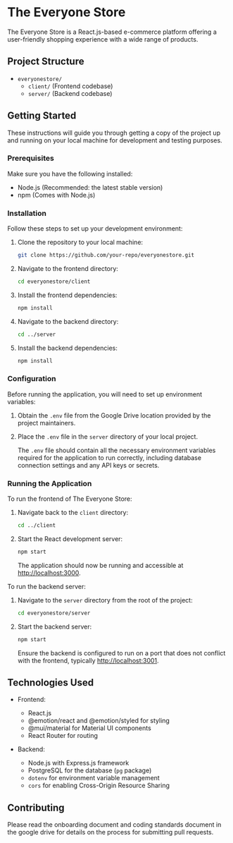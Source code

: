 # The Everyone Store

The Everyone Store is a React.js-based e-commerce platform offering a user-friendly shopping experience with a wide range of products.

## Project Structure

* `everyonestore/`
    * `client/` (Frontend codebase)
    * `server/` (Backend codebase)

## Getting Started

These instructions will guide you through getting a copy of the project up and running on your local machine for development and testing purposes.

### Prerequisites

Make sure you have the following installed:
* Node.js (Recommended: the latest stable version)
* npm (Comes with Node.js)

### Installation

Follow these steps to set up your development environment:

1. Clone the repository to your local machine:
    ```sh
    git clone https://github.com/your-repo/everyonestore.git
    ```

2. Navigate to the frontend directory:
    ```sh
    cd everyonestore/client
    ```

3. Install the frontend dependencies:
    ```sh
    npm install
    ```

4. Navigate to the backend directory:
    ```sh
    cd ../server
    ```

5. Install the backend dependencies:
    ```sh
    npm install
    ```

### Configuration

Before running the application, you will need to set up environment variables:

1. Obtain the `.env` file from the Google Drive location provided by the project maintainers.

2. Place the `.env` file in the `server` directory of your local project.

   The `.env` file should contain all the necessary environment variables required for the application to run correctly, including database connection settings and any API keys or secrets.

### Running the Application

To run the frontend of The Everyone Store:

1. Navigate back to the `client` directory:
    ```sh
    cd ../client
    ```

2. Start the React development server:
    ```sh
    npm start
    ```

   The application should now be running and accessible at [http://localhost:3000](http://localhost:3000).

To run the backend server:

1. Navigate to the `server` directory from the root of the project:
    ```sh
    cd everyonestore/server
    ```

2. Start the backend server:
    ```sh
    npm start
    ```

   Ensure the backend is configured to run on a port that does not conflict with the frontend, typically [http://localhost:3001](http://localhost:3001).

## Technologies Used

- Frontend:
    - React.js
    - @emotion/react and @emotion/styled for styling
    - @mui/material for Material UI components
    - React Router for routing

- Backend:
    - Node.js with Express.js framework
    - PostgreSQL for the database (`pg` package)
    - `dotenv` for environment variable management
    - `cors` for enabling Cross-Origin Resource Sharing

## Contributing

Please read the onboarding document and coding standards document in the google drive for details on the process for submitting pull requests.


